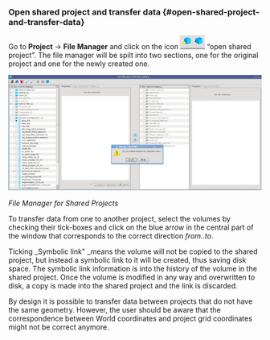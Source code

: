 ### Open shared project and transfer data {#open-shared-project-and-transfer-data}

Go to **Project** → **File Manager** and click on the icon ![](/assets/011_file_manager.png) “open shared project”. The file manager will be spilt into two sections, one for the original project and one for the newly created one.

![](/assets/012_file_manager.png)

_File Manager for Shared Projects_

To transfer data from one to another project, select the volumes by checking their tick-boxes and click on the blue arrow in the central part of the window that corresponds to the correct direction _from..to_.

Ticking _Symbolic link" _means the volume will not be copied to the shared project, but instead a symbolic link to it will be created, thus saving disk space. The symbolic link information is into the history of the volume in the shared project. Once the volume is modified in any way and overwritten to disk, a copy is made into the shared project and the link is discarded. 

By design it is possible to transfer data between projects that do not have the same geometry. However, the user should be aware that the correspondence between World coordinates and project grid coordinates might not be correct anymore.

